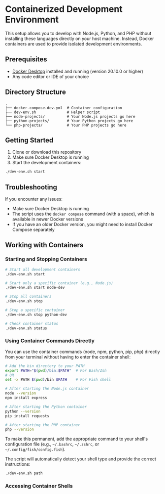 # Containerized Development Environment

This setup allows you to develop with Node.js, Python, and PHP without installing these languages directly on your host machine. Instead, Docker containers are used to provide isolated development environments.

## Prerequisites

- [Docker Desktop](https://www.docker.com/products/docker-desktop/) installed and running (version 20.10.0 or higher)
- Any code editor or IDE of your choice

## Directory Structure

```
.
├── docker-compose.dev.yml  # Container configuration
├── dev-env.sh              # Helper script
├── node-projects/          # Your Node.js projects go here
├── python-projects/        # Your Python projects go here
└── php-projects/           # Your PHP projects go here
```

## Getting Started

1. Clone or download this repository
2. Make sure Docker Desktop is running
3. Start the development containers:

```bash
./dev-env.sh start
```

## Troubleshooting

If you encounter any issues:

- Make sure Docker Desktop is running
- The script uses the `docker compose` command (with a space), which is available in newer Docker versions
- If you have an older Docker version, you might need to install Docker Compose separately

## Working with Containers

### Starting and Stopping Containers

```bash
# Start all development containers
./dev-env.sh start

# Start only a specific container (e.g., Node.js)
./dev-env.sh start node-dev

# Stop all containers
./dev-env.sh stop

# Stop a specific container
./dev-env.sh stop python-dev

# Check container status
./dev-env.sh status
```

### Using Container Commands Directly

You can use the container commands (node, npm, python, pip, php) directly from your terminal without having to enter the container shell:

```bash
# Add the bin directory to your PATH
export PATH="$(pwd)/bin:$PATH"  # For Bash/Zsh
# OR
set -x PATH $(pwd)/bin $PATH    # For Fish shell

# After starting the Node.js container
node --version
npm install express

# After starting the Python container
python --version
pip install requests

# After starting the PHP container
php --version
```

To make this permanent, add the appropriate command to your shell's configuration file (e.g., `~/.bashrc`, `~/.zshrc`, or `~/.config/fish/config.fish`).

The script will automatically detect your shell type and provide the correct instructions:

```bash
./dev-env.sh path
```

### Accessing Container Shells

```